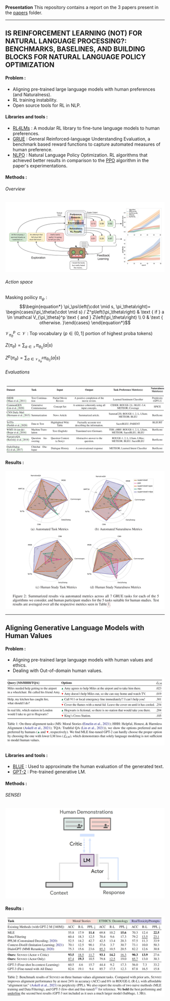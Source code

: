 **Presentation**
This repository contains a report on the 3 papers present in the [papers](papers) folder.

---

## IS REINFORCEMENT LEARNING (NOT) FOR NATURAL LANGUAGE PROCESSING?: BENCHMARKS, BASELINES, AND BUILDING BLOCKS FOR NATURAL LANGUAGE POLICY OPTIMIZATION

#### Problem :
- Aligning pre-trained large language models with human preferences (and Naturalness).
- RL training instability.
- Open source tools for RL in NLP.
  

#### Libraries and tools :
- [RL4LMs](https://github.com/allenai/RL4LMs) : A modular RL library to fine-tune language models to human preferences.
- [GRUE](https://rl4lms.apps.allenai.org/grue) : General Reinforced-language Understanding Evaluation, a benchmark based reward functions to capture automated measures of human preference. 
- [NLPO](https://rl4lms.apps.allenai.org/algorithms) : Natural Language Policy Optimization. RL algorithms that achieved better results in comparison to the [PPO](https://openai.com/blog/openai-baselines-ppo/) algorithm in the paper's experimentations.


#### Methods :
###### Overview

<!-- ![GRUE](assets/grue.gif) -->

![GRUE](assets/grue.jpg)

###### Action space
Masking poilicy $\pi_\psi$ :
$$\begin{equation*}
\pi_\psi\left(\cdot \mid s, \pi_\theta\right)= \begin{cases}\pi_\theta(\cdot \mid s) / Z^p\left(\pi_\theta\right) & \text { if } a \in  \mathcal V_{\pi_\theta}^p \text { and } Z\left(\pi_\theta\right) \\
0 & \text { otherwise. }\end{cases}
\end{equation*}$$

$\mathcal V^p_{\pi_\theta} \subset \mathcal V$ : Top vocabulary ($p\in(0, 1]$ portion of highest proba tokens)

$Z(\pi_\theta) = \sum_{a\in\mathcal V} \pi_{\theta_0}(a|s)$

$Z^p(\pi_\theta) = \sum_{a\in\mathcal V^p_{\pi_\theta}} \pi_{\theta_0}(a|s)$

###### Evaluations

![GRUE taks](assets/grue_tasks.jpg)

#### Results :

![Results](assets/results_nlpo.jpg)


---

## Aligning Generative Language Models with Human Values

#### Problem :
- Aligning pre-trained large language models with human values and ethics.
- Dealing with Out-of-domain human values.

![gpt2_poor](assets/GPT2_poor.jpg)

#### Libraries and tools :
- [BLUE](https://fr.wikipedia.org/wiki/BLEU_(algorithme)) : Used to approximate the human evaluation of the generated text.
- [GPT-2](https://openai.com/blog/tags/gpt-2/) : Pre-trained generative LM.

#### Methods :

###### SENSEI

![SENSEI](assets/sensei.jpg)


#### Results :

![Sensei results](assets/sensei_results.jpg)